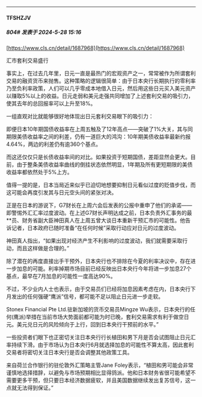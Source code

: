 ﻿
*****

####  TFSHZJV  
##### 804#       发表于 2024-5-28 15:16

[https://www.cls.cn/detail/1687968](https://www.cls.cn/detail/1687968)

汇市套利交易盛行

事实上，在过去几年里，日元一直是最热门的宏观资产之一，常常被作为所谓套利交易的融资货币来抛售。这种策略的逻辑很简单：由于日本央行长期执行的零利率乃至负利率政策，人们可以几乎零成本地借入日元，然后用这些日元买入美元资产以赚取5%以上的收益。日元走弱和美元走强共同增加了上述套利交易的吸引力，使其去年的总回报率可以上升至18%。

一组直观对比就能够很好地体现出日元套利交易眼下的吸引力：

即便日本10年期国债收益率在上周五触及了12年高点——突破了1%大关，其与同期限美债收益率之间的利差，仍有一道巨大的鸿沟：10年期美债收益率最新约报4.64%，两边的利差仍有逾360个基点。

而这还仅仅只是长债收益率间的对比。如果投资于短期国债，差距显然会更大。目前，由于整条美债收益率曲线的倒挂状态依然明显，1年期及所有更短期限的美债收益率都依然处于5%上方。

值得一提的是，日本当局近来似乎已迫切地想要抑制日元看似过度的贬值步伐，而这可能会再度引发其与日元空头间的紧张对决。

正是在日本的游说下，G7财长在上周六会后发表的公报中重申了他们的承诺——即警惕外汇汇率过度波动。在上述G7财长声明达成之前，日本负责外汇事务的最**员、财务省副大臣神田真人在上周五曾大谈日本重新干预汇市的可能性。他告诉记者，日本政府已随时准备“在任何时候”采取行动应对日元的过度波动。

神田真人指出，“如果出现对经济产生不利影响的过度波动，我们就需要采取行动，而且这样做是合理的。”

除了潜在的再度直接出手干预外，日本央行也不排除在今夏的利率决议中，存在进一步加息的可能。利率掉期市场目前已经反映出日本央行今年将进一步加息27个基点，最早在7月加息的可能性一度高达90%。

不过，不少业内人士也表示，由于交易员们已经将加息因素考虑在内，日本央行下月发出的任何强硬“鹰派”信号，都可能不足以阻止日元进一步走软。

Stonex Financial Pte Ltd.驻新加坡的货币交易员Mingze Wu表示，日本央行的任何(鹰派)举措在当前市场大势面前都可能为时已晚，套利交易需求有利于做空日元。美元兑日元的风险倾向于上行，回到日本央行干预前的水平。”

一些投资者们眼下也正密切关注日本央行行长植田和男下月是否会试图阻止日元汇率持续下滑。由于市场认为日本央行6月就选择加息的可能性不算太高，因此套利交易者将密切关注日本央行是否会调整其他政策工具。

来自荷兰合作银行的驻伦敦外汇策略主管Jane Foley表示，“植田和男可能会非常谨慎地选择措辞，以避免与市场预期相比显得鸽派。他和日本财务省很可能希望不需要更多干预，但只要日本经济数据疲软，并且美国数据继续发出复苏信号，这一点就无法得到保证。”

